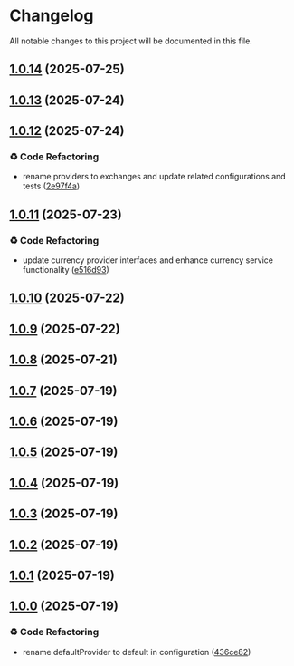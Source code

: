 # Changelog

All notable changes to this project will be documented in this file.



## [1.0.14](https://github.com/mixxtor/currencyx-js/compare/v1.0.13...v1.0.14) (2025-07-25)

## [1.0.13](https://github.com/mixxtor/currencyx-js/compare/v1.0.12...v1.0.13) (2025-07-24)

## [1.0.12](https://github.com/mixxtor/currencyx-js/compare/v1.0.11...v1.0.12) (2025-07-24)

### ♻️ Code Refactoring

* rename providers to exchanges and update related configurations and tests ([2e97f4a](https://github.com/mixxtor/currencyx-js/commit/2e97f4a36262e7e915cd549bd876dc2c93748a9a))

## [1.0.11](https://github.com/mixxtor/currencyx-js/compare/v1.0.10...v1.0.11) (2025-07-23)

### ♻️ Code Refactoring

* update currency provider interfaces and enhance currency service functionality ([e516d93](https://github.com/mixxtor/currencyx-js/commit/e516d934d475709ead5cd532adc7feb7d04ce8b2))

## [1.0.10](https://github.com/mixxtor/currencyx-js/compare/v1.0.9...v1.0.10) (2025-07-22)

## [1.0.9](https://github.com/mixxtor/currencyx-js/compare/v1.0.8...v1.0.9) (2025-07-22)

## [1.0.8](https://github.com/mixxtor/currencyx-js/compare/v1.0.7...v1.0.8) (2025-07-21)

## [1.0.7](https://github.com/mixxtor/currencyx-js/compare/v1.0.6...v1.0.7) (2025-07-19)

## [1.0.6](https://github.com/mixxtor/currencyx-js/compare/v1.0.5...v1.0.6) (2025-07-19)

## [1.0.5](https://github.com/mixxtor/currencyx-js/compare/v1.0.4...v1.0.5) (2025-07-19)

## [1.0.4](https://github.com/mixxtor/currencyx-js/compare/v1.0.3...v1.0.4) (2025-07-19)

## [1.0.3](https://github.com/mixxtor/currencyx-js/compare/v1.0.1...v1.0.3) (2025-07-19)

## [1.0.2](https://github.com/mixxtor/currencyx-js/compare/v1.0.1...v1.0.2) (2025-07-19)

## [1.0.1](https://github.com/mixxtor/currencyx-js/compare/v1.0.0...v1.0.1) (2025-07-19)

## [1.0.0](https://github.com/mixxtor/currencyx-js/compare/v1.0.0-beta.2...v1.0.0) (2025-07-19)

### ♻️ Code Refactoring

- rename defaultProvider to default in configuration ([436ce82](https://github.com/mixxtor/currencyx-js/commit/436ce82a3c7db69f2a2ef2cc761468e69e519d8b))
